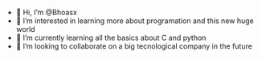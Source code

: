 - 👋 Hi, I’m @Bhoasx
- 👀 I’m interested in learning more about programation and this new huge world
- 🌱 I’m currently learning all the basics about C and python
- 💞️ I’m looking to collaborate on a big tecnological company in the future

<!---
Bhoasx/Bhoasx is a ✨ special ✨ repository because its `README.md` (this file) appears on your GitHub profile.
You can click the Preview link to take a look at your changes.
--->
